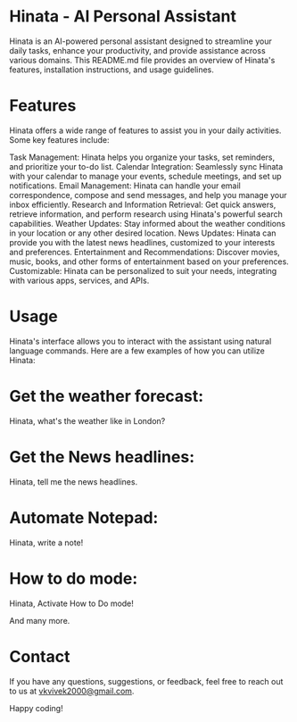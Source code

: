 # Hinata - AI Personal Assistant
Hinata is an AI-powered personal assistant designed to streamline your daily tasks, enhance your productivity, and provide assistance across various domains. This README.md file provides an overview of Hinata's features, installation instructions, and usage guidelines.

# Features
Hinata offers a wide range of features to assist you in your daily activities. Some key features include:

Task Management: Hinata helps you organize your tasks, set reminders, and prioritize your to-do list.
Calendar Integration: Seamlessly sync Hinata with your calendar to manage your events, schedule meetings, and set up notifications.
Email Management: Hinata can handle your email correspondence, compose and send messages, and help you manage your inbox efficiently.
Research and Information Retrieval: Get quick answers, retrieve information, and perform research using Hinata's powerful search capabilities.
Weather Updates: Stay informed about the weather conditions in your location or any other desired location.
News Updates: Hinata can provide you with the latest news headlines, customized to your interests and preferences.
Entertainment and Recommendations: Discover movies, music, books, and other forms of entertainment based on your preferences.
Customizable: Hinata can be personalized to suit your needs, integrating with various apps, services, and APIs.

# Usage
Hinata's interface allows you to interact with the assistant using natural language commands. Here are a few examples of how you can utilize Hinata:

# Get the weather forecast:
Hinata, what's the weather like in London?

# Get the News headlines:
Hinata, tell me the news headlines.

# Automate Notepad:
Hinata, write a note!

# How to do mode:
Hinata, Activate How to Do mode!

And many more.

# Contact
If you have any questions, suggestions, or feedback, feel free to reach out to us at vkvivek2000@gmail.com.

Happy coding!
